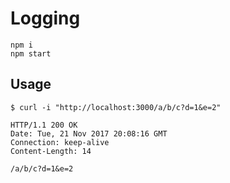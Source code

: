 # Logging

```shell
npm i
npm start
```

## Usage

```shell
$ curl -i "http://localhost:3000/a/b/c?d=1&e=2"

HTTP/1.1 200 OK
Date: Tue, 21 Nov 2017 20:08:16 GMT
Connection: keep-alive
Content-Length: 14

/a/b/c?d=1&e=2
```